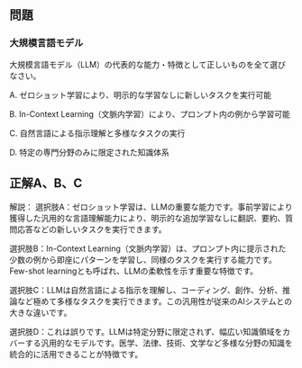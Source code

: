 ## 問題
### 大規模言語モデル
大規模言語モデル（LLM）の代表的な能力・特徴として正しいものを全て選びなさい。

A. ゼロショット学習により、明示的な学習なしに新しいタスクを実行可能

B. In-Context Learning（文脈内学習）により、プロンプト内の例から学習可能

C. 自然言語による指示理解と多様なタスクの実行

D. 特定の専門分野のみに限定された知識体系

## 正解A、B、C

解説：
選択肢A：ゼロショット学習は、LLMの重要な能力です。事前学習により獲得した汎用的な言語理解能力により、明示的な追加学習なしに翻訳、要約、質問応答などの新しいタスクを実行できます。

選択肢B：In-Context Learning（文脈内学習）は、プロンプト内に提示された少数の例から即座にパターンを学習し、同様のタスクを実行する能力です。Few-shot learningとも呼ばれ、LLMの柔軟性を示す重要な特徴です。

選択肢C：LLMは自然言語による指示を理解し、コーディング、創作、分析、推論など極めて多様なタスクを実行できます。この汎用性が従来のAIシステムとの大きな違いです。

選択肢D：これは誤りです。LLMは特定分野に限定されず、幅広い知識領域をカバーする汎用的なモデルです。医学、法律、技術、文学など多様な分野の知識を統合的に活用できることが特徴です。 